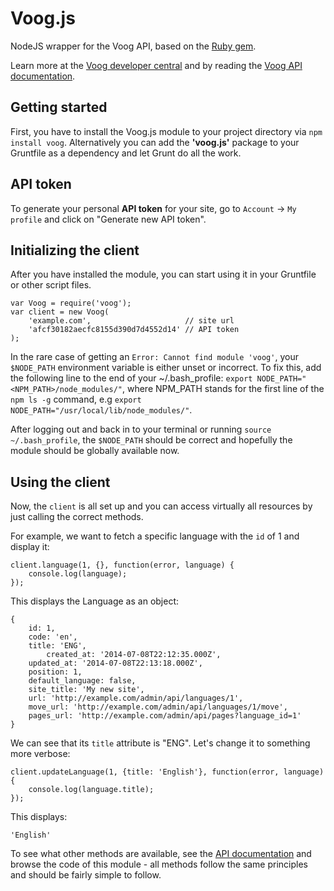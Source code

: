 # Voog.js

NodeJS wrapper for the Voog API, based on the [Ruby gem](http://github.com/Edicy/voog.rb).

Learn more at the [Voog developer central](http://www.voog.com/developers/api) and by reading the [Voog API documentation](http://www.voog.com/developers/api).

## Getting started

First, you have to install the Voog.js module to your project directory 
via `npm install voog`. Alternatively you can add the __'voog.js'__ package to
your Gruntfile as a dependency and let Grunt do all the work.

## API token

To generate your personal **API token** for your site, go to `Account` -> `My profile` and click on "Generate new API token".

## Initializing the client
After you have installed the module, you can start using it in your Gruntfile or other script files.

```
var Voog = require('voog');
var client = new Voog(
    'example.com',                     // site url
    'afcf30182aecfc8155d390d7d4552d14' // API token
);
```

In the rare case of getting an `Error: Cannot find module 'voog'`, your `$NODE_PATH`
environment variable is either unset or incorrect. 
To fix this, add the following line to the end of your ~/.bash_profile:
`export NODE_PATH="<NPM_PATH>/node_modules/"`, where NPM_PATH stands for the first
line of the `npm ls -g` command, e.g `export NODE_PATH="/usr/local/lib/node_modules/"`.

After logging out and back in to your terminal or running `source ~/.bash_profile`, 
the `$NODE_PATH` should be correct and hopefully the module should be globally available now.

## Using the client

Now, the `client` is all set up and you can access virtually all resources by just calling the correct methods.

For example, we want to fetch a specific language with the `id` of 1 and display it:

```
client.language(1, {}, function(error, language) {
    console.log(language);
});
```
This displays the Language as an object:

```
{ 
    id: 1, 
    code: 'en', 
    title: 'ENG', 
        created_at: '2014-07-08T22:12:35.000Z',
    updated_at: '2014-07-08T22:13:18.000Z',
    position: 1,
    default_language: false,
    site_title: 'My new site',
    url: 'http://example.com/admin/api/languages/1',
    move_url: 'http://example.com/admin/api/languages/1/move',
    pages_url: 'http://example.com/admin/api/pages?language_id=1' 
}
```

We can see that its `title` attribute is "ENG". Let's change it to something more verbose:

```
client.updateLanguage(1, {title: 'English'}, function(error, language) {
    console.log(language.title);
});
```
This displays:

```
'English'
```

To see what other methods are available, see the [API documentation](http://www.voog.com/developers/api) 
and browse the code of this module - all methods follow the same principles and should be fairly simple to follow.
